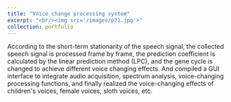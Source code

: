 ```yaml
---
title: "Voice change processing system"
excerpt: "<br/><img src='/images/p21.jpg'>"
collection: portfolio
---
```


According to the short-term stationarity of the speech signal, the collected speech signal is processed frame by frame, the prediction coefficient is calculated by the linear prediction method (LPC), and the gene cycle is changed to achieve different voice changing effects. And compiled a GUI interface to integrate audio acquisition, spectrum analysis, voice-changing processing functions, and finally realized the voice-changing effects of children's voices, female voices, sloth voices, etc.
